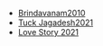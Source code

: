 ﻿<!DOCTYPE html>
<html>
<head>
<tittle></tittle>
<link rel="stylesheet" type="text/css" href="styles.css" media="screen">
</head>
<body>
<ul id="playlist">
<li id="current-song"><a href="Music1.mp3">Brindavanam2010</a></li>
<li id="current-song"><a href="Music3.mp3">Tuck Jagadesh2021</a></li>
<li id="current-song"><a href="Music2.mp3">Love Story 2021</a></li>
</ul>
</body>
</html>